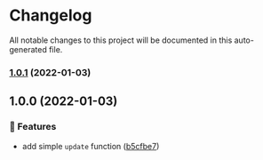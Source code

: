 # Changelog

All notable changes to this project will be documented in this auto-generated file.


### [1.0.1](https://github.com/dtieber/update-as-you-copy/compare/v1.0.0...v1.0.1) (2022-01-03)

## 1.0.0 (2022-01-03)


### :tropical_fish: Features

* add simple `update` function ([b5cfbe7](https://github.com/dtieber/update-as-you-copy/commit/b5cfbe7bbc4943e9e57e3ce1e7eda23b7d0feb44))
